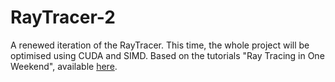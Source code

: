 # RayTracer-2
A renewed iteration of the RayTracer. This time, the whole project will be optimised using CUDA and SIMD. Based on the tutorials "Ray Tracing in One Weekend", available [here](https://raytracing.github.io/).
